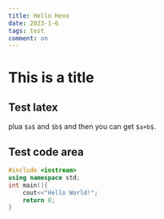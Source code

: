 ```yaml
---
title: Hello Hexo
date: 2023-1-6
tags: test
comment: on
---
```

# This is a title

## Test latex
plua `$a$` and `$b$` and then you can get `$a+b$`.

## Test code area

```cpp
#include <iostream>
using namespace std;
int main(){
    cout<<"Hello World!";
    return 0;
}
```
